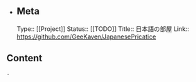 - ## Meta
  Type:: [[Project]]
  Status:: [[TODO]]
  Title:: 日本語の部屋
  Link:: https://github.com/GeeKaven/JapanesePricatice
## Content
	-